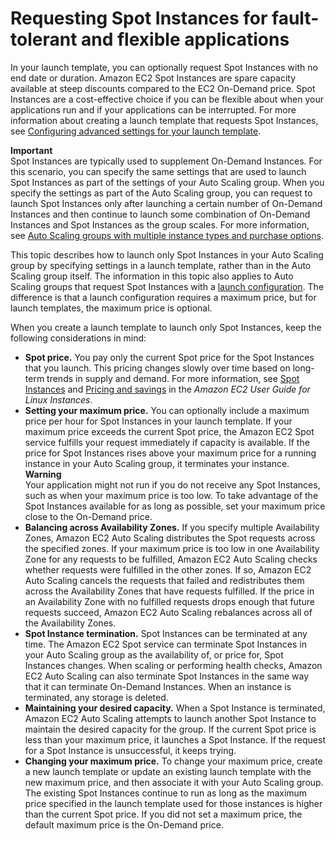 # Requesting Spot Instances for fault\-tolerant and flexible applications<a name="launch-template-spot-instances"></a>

In your launch template, you can optionally request Spot Instances with no end date or duration\. Amazon EC2 Spot Instances are spare capacity available at steep discounts compared to the EC2 On\-Demand price\. Spot Instances are a cost\-effective choice if you can be flexible about when your applications run and if your applications can be interrupted\. For more information about creating a launch template that requests Spot Instances, see [Configuring advanced settings for your launch template](create-launch-template.md#advanced-settings-for-your-launch-template)\. 

**Important**  
Spot Instances are typically used to supplement On\-Demand Instances\. For this scenario, you can specify the same settings that are used to launch Spot Instances as part of the settings of your Auto Scaling group\. When you specify the settings as part of the Auto Scaling group, you can request to launch Spot Instances only after launching a certain number of On\-Demand Instances and then continue to launch some combination of On\-Demand Instances and Spot Instances as the group scales\. For more information, see [Auto Scaling groups with multiple instance types and purchase options](ec2-auto-scaling-mixed-instances-groups.md)\. 

This topic describes how to launch only Spot Instances in your Auto Scaling group by specifying settings in a launch template, rather than in the Auto Scaling group itself\. The information in this topic also applies to Auto Scaling groups that request Spot Instances with a [launch configuration](create-launch-config.md)\. The difference is that a launch configuration requires a maximum price, but for launch templates, the maximum price is optional\.

When you create a launch template to launch only Spot Instances, keep the following considerations in mind:
+ **Spot price\.** You pay only the current Spot price for the Spot Instances that you launch\. This pricing changes slowly over time based on long\-term trends in supply and demand\. For more information, see [Spot Instances](https://docs.aws.amazon.com/AWSEC2/latest/UserGuide/using-spot-instances.html) and [Pricing and savings](https://docs.aws.amazon.com/AWSEC2/latest/UserGuide/using-spot-instances.html#spot-pricing) in the *Amazon EC2 User Guide for Linux Instances*\. 
+ **Setting your maximum price\.** You can optionally include a maximum price per hour for Spot Instances in your launch template\. If your maximum price exceeds the current Spot price, the Amazon EC2 Spot service fulfills your request immediately if capacity is available\. If the price for Spot Instances rises above your maximum price for a running instance in your Auto Scaling group, it terminates your instance\.
**Warning**  
Your application might not run if you do not receive any Spot Instances, such as when your maximum price is too low\. To take advantage of the Spot Instances available for as long as possible, set your maximum price close to the On\-Demand price\.
+ **Balancing across Availability Zones\.** If you specify multiple Availability Zones, Amazon EC2 Auto Scaling distributes the Spot requests across the specified zones\. If your maximum price is too low in one Availability Zone for any requests to be fulfilled, Amazon EC2 Auto Scaling checks whether requests were fulfilled in the other zones\. If so, Amazon EC2 Auto Scaling cancels the requests that failed and redistributes them across the Availability Zones that have requests fulfilled\. If the price in an Availability Zone with no fulfilled requests drops enough that future requests succeed, Amazon EC2 Auto Scaling rebalances across all of the Availability Zones\.
+ **Spot Instance termination\.** Spot Instances can be terminated at any time\. The Amazon EC2 Spot service can terminate Spot Instances in your Auto Scaling group as the availability of, or price for, Spot Instances changes\. When scaling or performing health checks, Amazon EC2 Auto Scaling can also terminate Spot Instances in the same way that it can terminate On\-Demand Instances\. When an instance is terminated, any storage is deleted\. 
+ **Maintaining your desired capacity\.** When a Spot Instance is terminated, Amazon EC2 Auto Scaling attempts to launch another Spot Instance to maintain the desired capacity for the group\. If the current Spot price is less than your maximum price, it launches a Spot Instance\. If the request for a Spot Instance is unsuccessful, it keeps trying\. 
+ **Changing your maximum price\.** To change your maximum price, create a new launch template or update an existing launch template with the new maximum price, and then associate it with your Auto Scaling group\. The existing Spot Instances continue to run as long as the maximum price specified in the launch template used for those instances is higher than the current Spot price\. If you did not set a maximum price, the default maximum price is the On\-Demand price\.